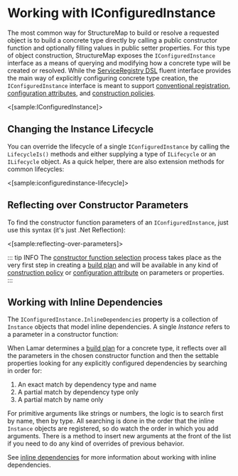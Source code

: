 # Working with IConfiguredInstance

  The most common way for StructureMap to build or resolve a requested object is to build a concrete type directly by calling a public constructor function and optionally filling values in public setter properties. For this type of object construction, StructureMap exposes the `IConfiguredInstance` interface as a means of querying and modifying how a concrete type will be created or resolved. While the [ServiceRegistry DSL](/guide/ioc/registration/registry-dsl) fluent interface provides the main way of explicitly configuring concrete type creation, the `IConfiguredInstance` interface is meant to support [conventional registration](/guide/ioc/registration/auto-registration-and-conventions), [configuration attributes](/guide/ioc/registration/attributes), and [construction policies](/guide/ioc/registration/policies).

<[sample:IConfiguredInstance]>

## Changing the Instance Lifecycle

You can override the lifecycle of a single `IConfiguredInstance` by calling the `LifecycleIs()` methods and either supplying a type of `ILifecycle` or an `ILifecycle` object. As a quick helper, there are also extension methods for common lifecycles:

<[sample:iconfiguredinstance-lifecycle]>

## Reflecting over Constructor Parameters

To find the constructor function parameters of an `IConfiguredInstance`, just use this syntax (it's just .Net Reflection):

<[sample:reflecting-over-parameters]>

::: tip INFO
The [constructor function selection](/guide/ioc/registration/constructor-selection) process takes place as the very first step in creating a [build plan](/guide/ioc/diagnostics/build-plans) and will be available in any kind of [construction policy](/guide/ioc/registration/policies) or [configuration attribute](/guide/ioc/registration/attributes) on parameters or properties.
:::

## Working with Inline Dependencies

The `IConfiguredInstance.InlineDependencies` property is a collection of `Instance` objects that model inline dependencies. A single _Instance_ refers to a parameter in a constructor function:

When Lamar determines a [build plan](/guide/ioc/diagnostics/build-plans) for a concrete type, it reflects over all the parameters in the chosen constructor function and then the settable properties looking for any explicitly configured dependencies by searching in order for:

1. An exact match by dependency type and name
1. A partial match by dependency type only
1. A partial match by name only

For primitive arguments like strings or numbers, the logic is to search first by name, then by type. All searching is done in the order that the inline `Instance` objects are registered, so do watch the order in which you add arguments. There is a method to insert new arguments at the front of the list if you need to do any kind of overrides of previous behavior.

See [inline dependencies](/guide/ioc/registration/inline-dependencies) for more information about working with inline dependencies.
